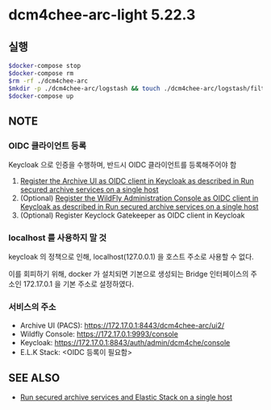 # dcm4chee-arc-light 5.22.3

## 실행


```sh
$docker-compose stop
$docker-compose rm
$rm -rf ./dcm4chee-arc
$mkdir -p ./dcm4chee-arc/logstash && touch ./dcm4chee-arc/logstash/filter-hashtree && sudo chown 1000:1000 dcm4chee-arc/logstash/filter-hashtree
$docker-compose up
```

## NOTE

### OIDC 클라이언트 등록

Keycloak 으로 인증을 수행하며, 반드시 OIDC 클라이언트를 등록해주어야 함

  1. [Register the Archive UI as OIDC client in Keycloak as described in Run secured archive services on a single host](https://github.com/dcm4che/dcm4chee-arc-light/wiki/Run-secured-archive-services-on-a-single-host#register-the-archive-ui-as-oidc-client-in-keycloak)
  1. (Optional) [Register the WildFly Administration Console as OIDC client in Keycloak as described in Run secured archive services on a single host](https://github.com/dcm4che/dcm4chee-arc-light/wiki/Run-secured-archive-services-on-a-single-host#register-the-wildfly-administration-console-as-oidc-client-in-keycloak)
  1. (Optional) Register Keyclock Gatekeeper as OIDC client in Keycloak

### localhost 를 사용하지 말 것

keycloak 의 정책으로 인해, localhost(127.0.0.1) 을 호스트 주소로 사용할 수 없다.

이를 회피하기 위해, docker 가 설치되면 기본으로 생성되는 Bridge 인터페이스의 주소인 172.17.0.1 을 기본 주소로 설정하였다.

### 서비스의 주소

* Archive UI (PACS): https://172.17.0.1:8443/dcm4chee-arc/ui2/
* Wildfly Console: https://172.17.0.1:9993/console
* Keycloak: https://172.17.0.1:8843/auth/admin/dcm4che/console
* E.L.K Stack: <OIDC 등록이 필요함>

## SEE ALSO

* [Run secured archive services and Elastic Stack on a single host](https://github.com/dcm4che/dcm4chee-arc-light/wiki/Run-secured-archive-services-and-Elastic-Stack-on-a-single-host)
